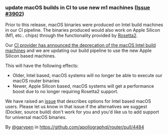 ### update macOS builds in CI to use new m1 machines ([Issue #3902](https://github.com/apollographql/router/issues/3902))

Prior to this release, macOS binaries were produced on Intel build machines in our CI pipeline. The binaries produced would also work on Apple Silicon (M1, etc.. chips) through the functionality provided by [Rosetta2](https://support.apple.com/en-gb/HT211861).

Our [CI provider has announced the deprecation of the macOS Intel build machines](https://discuss.circleci.com/t/macos-intel-support-deprecation-in-january-2024/48718) and we are updating our build pipeline to use the new Apple Silicon based machines.

This will have the following effects:
 - Older, Intel based, macOS systems will no longer be able to execute our macOS router binaries
 - Newer, Apple Silicon based, macOS systems will get a performance boost due to no longer requiring Rosetta2 support.

We have raised an [issue](https://github.com/apollographql/router/issues/4483) that describes options for Intel based macOS users. Please let us know in that issue if the alternatives we suggest (Docker, source build) don't work for you and you'd like us to add support for universal macOS binaries.

By [@garypen](https://github.com/garypen) in https://github.com/apollographql/router/pull/4484